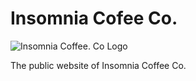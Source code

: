 Insomnia Cofee Co.
==================

![Insomnia Coffee. Co Logo](https://dl.dropboxusercontent.com/u/960204/simko.io/logos/insomnia-coffee-co-logo.svg)

The public website of Insomnia Coffee Co.